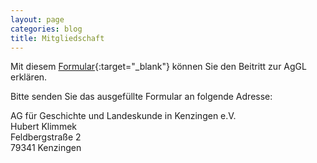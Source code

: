 ```yaml
---
layout: page
categories: blog
title: Mitgliedschaft
---
```


Mit diesem
[Formular](https://drive.google.com/file/d/1wsufc1Hf0DtyxhyE92l4ypLh5wG_PXIt/view?usp=sharing){:target="_blank"}
können Sie den Beitritt zur AgGL erklären.

Bitte senden Sie das ausgefüllte Formular an folgende Adresse:

AG für Geschichte und Landeskunde in Kenzingen e.V.  
Hubert Klimmek  
Feldbergstraße 2  
79341 Kenzingen  
